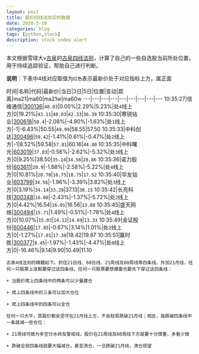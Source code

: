 ```yaml
---
layout: post
title: 股价四线法则实时数据
date: 2020-5-10
categories: blog
tags: [python,stock]
description: stock index alert
---
```



本文根据雪球大v[古泉](https://xueqiu.com/u/7148646888)的[古泉四线法则](https://xueqiu.com/7148646888/130498192)，计算了自己的一些自选股当前所处位置，用于持续追踪验证，帮助自己进行判断。

**说明**：下表中4线对应取值为`红色`表示最新价处于对应指标上方，属正面

时间|名称|代码|最新价|当日|3日|5日|位置|变动|距离|ma21|ma60|ma21w|ma60w
---|---|---|---|---|---|---|---|---
10:35:27|信维通信|[300136](https://xueqiu.com/S/SZ300136)|`48.03`|0.00%|2.29%|5.23%|处`4`线上方|0|19.21%|`43.11`|`40.03`|`42.33`|`36.39`
10:35:30|寒锐钴业|[300618](https://xueqiu.com/S/SZ300618)|`50.4`|-2.08%|-4.90%|-1.63%|处`1`线上方|-1|-6.43%|50.55|`49.99`|58.55|57.50
10:35:33|中科创达|[300496](https://xueqiu.com/S/SZ300496)|`59.42`|-1.41%|0.61%|-0.47%|处`2`线上方|-1|8.52%|59.58|`57.81`|60.16|`44.80`
10:35:35|中科曙光|[603019](https://xueqiu.com/S/SH603019)|`37.03`|-0.56%|-2.62%|-5.32%|处`3`线上方|0|9.25%|38.50|`35.14`|`34.56`|`28.86`
10:35:36|诺力股份|[603611](https://xueqiu.com/S/SH603611)|`20.9`|-1.88%|-2.58%|-5.22%|处`4`线上方|0|10.81%|`20.70`|`18.75`|`18.75`|`17.52`
10:35:40|华友钴业|[603799](https://xueqiu.com/S/SH603799)|`34.56`|-1.96%|-3.39%|3.82%|处`3`线上方|0|3.19%|`34.14`|`33.28`|37.13|`30.15`
10:35:42|长亮科技|[300348](https://xueqiu.com/S/SZ300348)|`16.08`|-2.43%|-1.37%|-5.72%|处`2`线上方|0|4.42%|16.54|`16.01`|16.56|`13.08`
10:35:45|盛天网络|[300494](https://xueqiu.com/S/SZ300494)|`15.71`|1.49%|-0.51%|-1.78%|处`4`线上方|0|10.07%|`15.03`|`14.12`|`14.69`|`13.33`
10:35:49|金证股份|[600446](https://xueqiu.com/S/SH600446)|`17.85`|-0.67%|3.14%|1.01%|处`2`线上方|0|-1.27%|`17.01`|`17.30`|18.42|19.87
10:35:51|赢时胜|[300377](https://xueqiu.com/S/SZ300377)|`8.45`|-1.97%|-1.43%|-4.47%|处`0`线上方|0|-16.46%|9.14|9.90|10.49|11.10

```
古泉4线法则的精髓如下。抓住21日线、60日线、21周线及60周线等四条线，外加21月线，任何一只股票上涨都要穿过这四条线，任何一只股票要想爆雷也要先下穿过这四条线：

+ 当股价爬上四条线中的两条可以少量建仓

+ 爬上四条线中的三条可以加大仓位

+ 爬上四条线中的四条可以全仓

任何一只大牛，其股价都会坚守在21月线上方，不会轻易跌破21月线；相反，每跌破四条线中一条就减一些仓位：

+ 21周线可做为多空分水岭及警戒线，股价在21周线及60周线下方就要十分慎重，多看少做

+ 跌破全部四条线就要大幅减仓，甚至清仓，一旦跌破21月线，清仓观望
```